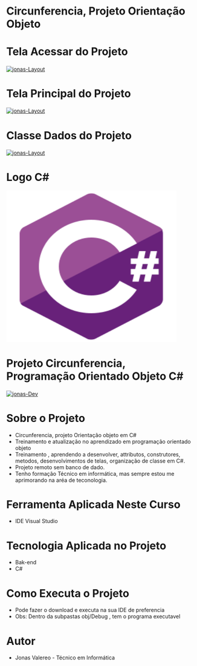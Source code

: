 # Circunferencia, Projeto Orientação Objeto

# Tela Acessar do Projeto

<a href="#">
<img align="center"  alt="jonas-Layout" height ="500" width ="400" src ="https://user-images.githubusercontent.com/25933386/211208256-cb489a33-22da-4d50-84bd-4b4d10c128a6.JPG"></img>
</a>


# Tela Principal do Projeto

<a href="#">
<img align="center"  alt="jonas-Layout" height ="500" width ="400" src ="https://user-images.githubusercontent.com/25933386/211208379-b81a321c-582e-4452-9bbd-3028807f66a3.JPG"></img>
</a>

# Classe Dados do Projeto

<a href="#">
<img align="center"  alt="jonas-Layout" height ="400" width ="400" src ="https://user-images.githubusercontent.com/25933386/211208325-d923f4fe-9d02-4184-9005-0538fb0d653c.JPG"></img>
</a>

# Logo C#

<a href="#">
<img align="center"  alt="jonas-C#" height ="400" width ="450" src ="https://raw.githubusercontent.com/devicons/devicon/master/icons/csharp/csharp-original.svg" style="max-width: 100%;"></img>
</a>

# Projeto Circunferencia, Programação Orientado Objeto C#

<a href="#">
<img align="center"  alt="jonas-Dev" height ="70" width ="160" src ="https://user-images.githubusercontent.com/25933386/116831049-87107400-ab83-11eb-947b-0a94a3e89f04.png" style="max-width: 100%;"></img>
</a>

# Sobre o Projeto

- Circunferencia, projeto Orientação objeto em C#
- Treinamento e atualização no aprendizado em programação orientado objeto
- Treinamento , aprendendo a desenvolver, attributos, construtores, metodos, desenvolvimentos de telas, organização de classe em C#.
- Projeto remoto sem banco de dado.
- Tenho formação Técnico em informática, mas sempre estou me aprimorando na aréa de teconologia.

# Ferramenta Aplicada Neste Curso

- IDE Visual Studio

# Tecnologia Aplicada no Projeto

- Bak-end
- C#

# Como Executa o Projeto

- Pode fazer o download e executa na sua IDE de preferencia
- Obs: Dentro da subpastas obj/Debug , tem o programa executavel

# Autor

- Jonas Valereo - Técnico em Informática 

